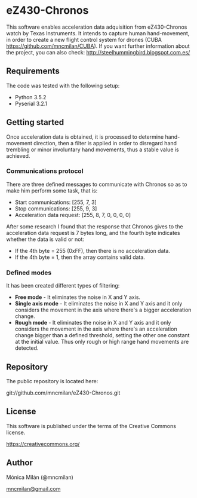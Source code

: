# eZ430-Chronos
This software enables acceleration data adquisition from eZ430-Chronos watch by Texas Instruments. It intends to capture human hand-movement, in order to create a new flight control system for drones (CUBA https://github.com/mncmilan/CUBA). If you want further information about the project, you can also check: http://steelhummingbird.blogspot.com.es/ 

## Requirements
The code was tested with the following setup:
* Python 3.5.2
* Pyserial 3.2.1

## Getting started
Once acceleration data is obtained, it is processed to determine hand-movement direction, then a filter is applied in order to disregard hand trembling or minor involuntary hand movements, thus a stable value is achieved.

### Communications protocol
There are three defined messages to communicate with Chronos so as to make him perform some task, that is:
* Start communications: [255, 7, 3]
* Stop communications: [255, 9, 3]
* Acceleration data request: [255, 8, 7, 0, 0, 0, 0]

After some research I found that the response that Chronos gives to the acceleration data request is 7 bytes long, and the fourth byte indicates whether the data is valid or not:
* If the 4th byte = 255 (0xFF), then there is no acceleration data.
* If the 4th byte = 1, then the array contains valid data.

### Defined modes
It has been created different types of filtering:

* **Free mode** - It eliminates the noise in X and Y axis.
* **Single axis mode** - It eliminates the noise in X and Y axis and it only considers the movement in the axis where there's a bigger acceleration change.
* **Rough mode** - It eliminates the noise in X and Y axis and it only considers the movement in the axis where there's an acceleration change bigger than a defined threshold, setting the other one constant at the initial value. Thus only rough or high range hand movements are detected.

## Repository
The public repository is located here:

git://github.com/mncmilan/eZ430-Chronos.git

## License
This software is published under the terms of the Creative Commons license.

https://creativecommons.org/

## Author
Mónica Milán (@mncmilan)

mncmilan@gmail.com
